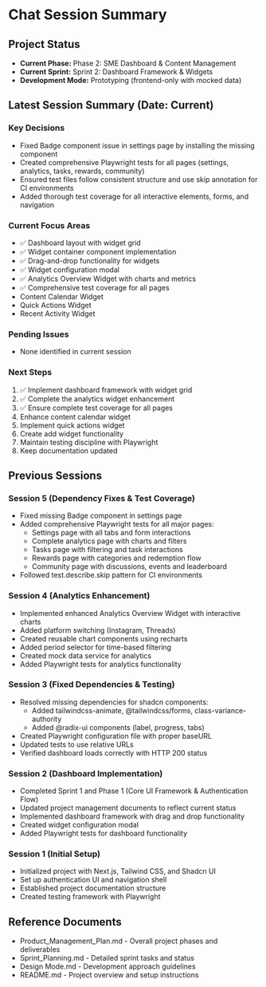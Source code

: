 # Chat Session Summary

## Project Status

- **Current Phase:** Phase 2: SME Dashboard & Content Management
- **Current Sprint:** Sprint 2: Dashboard Framework & Widgets
- **Development Mode:** Prototyping (frontend-only with mocked data)

## Latest Session Summary (Date: Current)

### Key Decisions
- Fixed Badge component issue in settings page by installing the missing component
- Created comprehensive Playwright tests for all pages (settings, analytics, tasks, rewards, community)
- Ensured test files follow consistent structure and use skip annotation for CI environments
- Added thorough test coverage for all interactive elements, forms, and navigation

### Current Focus Areas
- ✅ Dashboard layout with widget grid
- ✅ Widget container component implementation
- ✅ Drag-and-drop functionality for widgets
- ✅ Widget configuration modal
- ✅ Analytics Overview Widget with charts and metrics
- ✅ Comprehensive test coverage for all pages
- Content Calendar Widget 
- Quick Actions Widget
- Recent Activity Widget

### Pending Issues
- None identified in current session

### Next Steps
1. ✅ Implement dashboard framework with widget grid
2. ✅ Complete the analytics widget enhancement
3. ✅ Ensure complete test coverage for all pages
4. Enhance content calendar widget
5. Implement quick actions widget
6. Create add widget functionality
7. Maintain testing discipline with Playwright
8. Keep documentation updated

## Previous Sessions

### Session 5 (Dependency Fixes & Test Coverage)
- Fixed missing Badge component in settings page
- Added comprehensive Playwright tests for all major pages:
  - Settings page with all tabs and form interactions
  - Complete analytics page with charts and filters
  - Tasks page with filtering and task interactions
  - Rewards page with categories and redemption flow
  - Community page with discussions, events and leaderboard
- Followed test.describe.skip pattern for CI environments

### Session 4 (Analytics Enhancement)
- Implemented enhanced Analytics Overview Widget with interactive charts
- Added platform switching (Instagram, Threads)
- Created reusable chart components using recharts
- Added period selector for time-based filtering
- Created mock data service for analytics
- Added Playwright tests for analytics functionality

### Session 3 (Fixed Dependencies & Testing)
- Resolved missing dependencies for shadcn components:
  - Added tailwindcss-animate, @tailwindcss/forms, class-variance-authority
  - Added @radix-ui components (label, progress, tabs)
- Created Playwright configuration file with proper baseURL
- Updated tests to use relative URLs
- Verified dashboard loads correctly with HTTP 200 status

### Session 2 (Dashboard Implementation)
- Completed Sprint 1 and Phase 1 (Core UI Framework & Authentication Flow)
- Updated project management documents to reflect current status
- Implemented dashboard framework with drag and drop functionality
- Created widget configuration modal
- Added Playwright tests for dashboard functionality

### Session 1 (Initial Setup)
- Initialized project with Next.js, Tailwind CSS, and Shadcn UI
- Set up authentication UI and navigation shell
- Established project documentation structure
- Created testing framework with Playwright

## Reference Documents

- Product_Management_Plan.md - Overall project phases and deliverables
- Sprint_Planning.md - Detailed sprint tasks and status
- Design Mode.md - Development approach guidelines
- README.md - Project overview and setup instructions